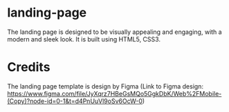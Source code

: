 # landing-page
The landing page is designed to be visually appealing and engaging, with a modern and sleek look. It is built using HTML5, CSS3.

# Credits
The landing page template is design by Figma (Link to Figma design: https://www.figma.com/file/JyXqrz7HBeGsMQo5GgkDbK/Web%2FMobile-(Copy)?node-id=0-1&t=d4PnUuVl9oSv6OcW-0)
